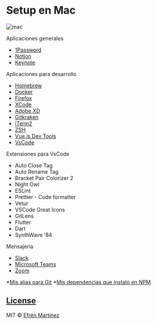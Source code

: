 # Setup en Mac

![mac](https://media.giphy.com/media/bfrlODgSLqXxS/source.gif)

Aplicaciones generales
* [1Password](https://1password.com/es/)
* [Notion](https://www.adobe.com/mx/products/xd.html)
* [Keynote](https://www.apple.com/mx/keynote/)

Aplicaciones para desarrollo

* [Homebrew](https://brew.sh/)
* [Docker](https://hub.docker.com/)
* [Firefox](https://www.mozilla.org/es-MX/firefox/new/)
* [XCode](https://developer.apple.com/xcode/)
* [Adobe XD](https://www.adobe.com/mx/products/xd.html)
* [Gitkraken](https://www.gitkraken.com/)
* [iTerm2](https://www.iterm2.com/)
* [ZSH](https://ohmyz.sh/)
* [Vue.js Dev Tools](https://addons.mozilla.org/es/firefox/addon/vue-js-devtools/)
* [VsCode](https://code.visualstudio.com/)

Extensiones para VsCode
  * Auto Close Tag
  * Auto Rename Tag
  * Bracket Pair Colorizer 2
  * Night Owl
  * ESLint
  * Prettier - Code formatter
  * Vetur
  * VSCode Great Icons
  * GitLens
  * Flutter
  * Dart
  * SynthWave '84

Mensajeria 
* [Slack](https://slack.com/intl/es-mx/)
* [Microsoft Teams](https://products.office.com/es-mx/microsoft-teams/group-chat-software)
* [Zoom](https://zoom.us/)

*[Mis alias para Git](https://gist.github.com/efrenmartinez/fbb356eb168205b8d7090e26aae586f5)
*[Mis dependencias que instalo en NPM](packages-install.md)

## [License](https://choosealicense.com/licenses/mit/)

MIT © [Efrén Martínez](https://github.com/efrenmartinez)
